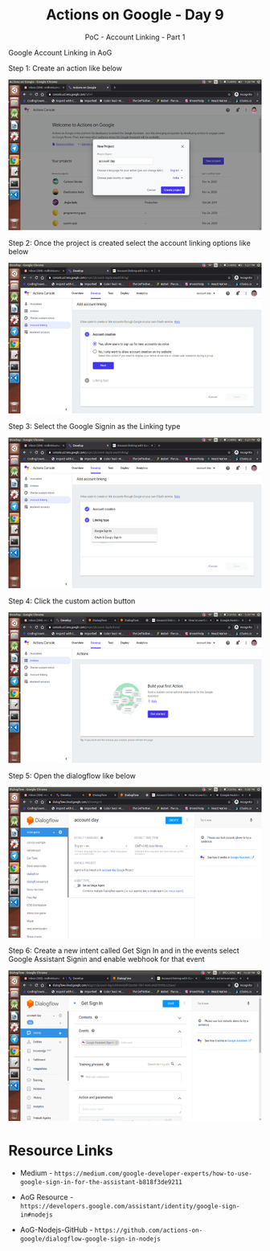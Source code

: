 <div align="center">
  <h1>Actions on Google - Day 9</h1>
  <p>PoC - Account Linking - Part 1</p>
</div>

Google Account Linking in AoG

Step 1:  Create an action like below

 <div align="center">
   <img src="../../assets/day9/project-creation.png" alt="AoG" height="300">
</div>

Step 2: Once the project is created select the account linking options like below

<div align="center">
   <img src="../../assets/day9/account-linking.png" alt="AoG" height="300">
</div>

Step 3: Select the Google Signin as the Linking type

<div align="center">
   <img src="../../assets/day9/google-signin.png" alt="AoG" height="300">
</div>

Step 4: Click the custom action button

<div align="center">
   <img src="../../assets/day9/custom-action.png" alt="AoG" height="300">
</div>

Step 5: Open the dialogflow like below

<div align="center">
   <img src="../../assets/day9/dialogflow2020.png" alt="AoG" height="300">
</div>

Step 6: Create a new intent called Get Sign In and in the events select Google Assistant Signin and enable webhook for that event

<div align="center">
   <img src="../../assets/day9/signin.png" alt="AoG" height="300">
</div>


# Resource Links

* Medium - `https://medium.com/google-developer-experts/how-to-use-google-sign-in-for-the-assistant-b818f3de9211`

* AoG Resource - `https://developers.google.com/assistant/identity/google-sign-in#nodejs`

* AoG-Nodejs-GitHub - `https://github.com/actions-on-google/dialogflow-google-sign-in-nodejs`